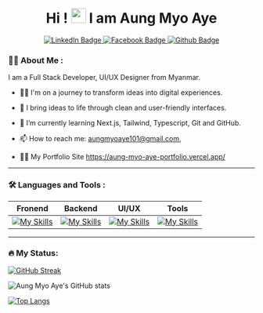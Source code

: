 
<div id="header" align="center">
  <!-- Top Gif -->


  <h1>
    Hi !
    <img src="https://media.giphy.com/media/hvRJCLFzcasrR4ia7z/giphy.gif" width="30px"/>
    I am Aung Myo Aye
  </h1>

<!-- Social -->
  <div id="badges" align="center">
    <a href="">
      <img src="https://img.shields.io/badge/LinkedIn-black?style=for-the-badge&logo=linkedin&logoColor=white" alt="LinkedIn Badge"/>
    </a>
    <a href="https://www.facebook.com/profile.php?id=61556195843942">
      <img src="https://img.shields.io/badge/Facebook-blue?style=for-the-badge&logo=facebook&logoColor=white" alt="Facebook Badge"/>
    </a>
    <a href="https://github.com/AungMyoAye101">
      <img src="https://img.shields.io/badge/GitHub-white?style=for-the-badge&logo=github&logoColor=black" alt="Github Badge"/>
    </a>
  </div>

<!-- View Count -->
  <img align="center" src="" alt=""/>


</div>


### 👨‍💻 About Me :

I am a Full Stack Developer, UI/UX Designer from Myanmar.


- 🐱‍🏍 I'm on a journey to transform ideas into digital experiences.
- :telescope: I bring ideas to life through clean and user-friendly interfaces. 

- :seedling: I’m currently learning Next.js, Tailwind, Typescript, Git and GitHub.

- 📫 How to reach me: aungmyoaye101@gmail.com, 
- 👨‍🚒 My Portfolio Site https://aung-myo-aye-portfolio.vercel.app/
---

### 🛠️ Languages and Tools :
| Fronend | Backend | UI/UX | Tools |
| ------- | ------- | ----- | ----- |
| [![My Skills](https://skillicons.dev/icons?i=react,ts,tailwind,js,html,css,sass,bootstrap,jquery&theme=dark)](https://skillicons.dev) | [![My Skills](https://skills.thijs.gg/icons?i=nextjs,spring,java,mysql,mongodb&theme=dark)](https://skills.thijs.gg) | [![My Skills](https://skills.thijs.gg/icons?i=figma,svg&theme=dark)](https://skills.thijs.gg) | [![My Skills](https://skills.thijs.gg/icons?i=vscode,eclipse,postman,wordpress,git,github&theme=dark)](https://skills.thijs.gg)|



---
### 🔥 My Status: 
[![GitHub Streak](http://github-readme-streak-stats.herokuapp.com?user=AungMyoAye101&theme=dark&background=30,2c3e50,512DA8)](https://git.io/streak-stats)

![Aung Myo Aye's GitHub stats](https://github-readme-stats.vercel.app/api?username=AungMyoAye101&show=reviews,prs_merged&show_icons=true&include_all_commits=true&bg_color=30,2c3e50,512DA8&theme=highcontrast)

[![Top Langs](https://github-readme-stats.vercel.app/api/top-langs/?username=AungMyoAye101&layout=compact&theme=vision-friendly-dark&bg_color=30,2c3e50,512DA8)](https://github.com/anuraghazra/github-readme-stats)

